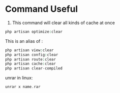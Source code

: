 # Command Useful

1. This command will clear all kinds of cache at once

```php
php artisan optimize:clear
```

This is an alias of :

```php
php artisan view:clear
php artisan config:clear
php artisan route:clear
php artisan cache:clear
php artisan clear-compiled
```

unrar in linux:

```php
unrar x name.rar
```
